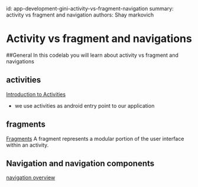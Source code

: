 id: app-development-gini-activity-vs-fragment-navigation
summary: activity vs fragment and navigation
authors: Shay markovich

# Activity vs fragment and navigations
<!-- ------------------------ -->
##General
In this codelab you will learn about activity vs fragment and navigations

<!-- ------------------------ -->
## activities
[Introduction to Activities](https://developer.android.com/guide/components/activities/intro-activities)
- we use activities as android entry point to our application

## fragments
[Fragments](https://developer.android.com/guide/fragments)
A fragment represents a modular portion of the user interface within an activity.

<!-- ------------------------ -->
## Navigation and navigation components
[navigation overview](https://developer.android.com/guide/navigation)
